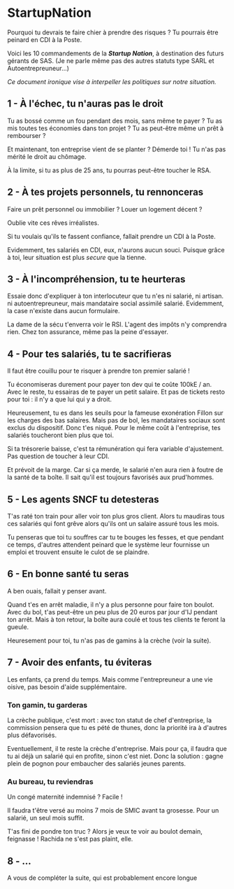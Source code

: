 # StartupNation

Pourquoi tu devrais te faire chier à prendre des risques ?
Tu pourrais être peinard en CDI à la Poste.

Voici les 10 commandements de la ***Startup Nation***, à destination des futurs gérants de SAS.
(Je ne parle même pas des autres statuts type SARL et Autoentrepreuneur...)

*Ce document ironique vise à interpeller les politiques sur notre situation.*

## 1 - À l'échec, tu n'auras pas le droit

Tu as bossé comme un fou pendant des mois, sans même te payer ?
Tu as mis toutes tes économies dans ton projet ?
Tu as peut-être même un prêt à rembourser ?

Et maintenant, ton entreprise vient de se planter ?
Démerde toi ! Tu n'as pas mérité le droit au chômage.

À la limite, si tu as plus de 25 ans, tu pourras peut-être toucher le RSA.

## 2 - À tes projets personnels, tu rennonceras

Faire un prêt personnel ou immobilier ?
Louer un logement décent ?

Oublie vite ces rêves irréalistes.

Si tu voulais qu'ils te fassent confiance, fallait prendre un CDI à la Poste.

Evidemment, tes salariés en CDI, eux, n'aurons aucun souci. Puisque grâce à toi, leur situation est plus *secure* que la tienne.

## 3 - À l'incompréhension, tu te heurteras

Essaie donc d'expliquer à ton interlocuteur que tu n'es ni salarié, ni artisan. ni autoentrepreuneur, mais mandataire social assimilé salarié.
Evidemment, la case n'existe dans aucun formulaire.

La dame de la sécu t'enverra voir le RSI. L'agent des impôts n'y comprendra rien. Chez ton assurance, même pas la peine d'essayer.

## 4 - Pour tes salariés, tu te sacrifieras

Il faut être couillu pour te risquer à prendre ton premier salarié !

Tu économiseras durement pour payer ton dev qui te coûte 100kE / an.
Avec le reste, tu essairas de te payer un petit salaire. Et pas de tickets resto pour toi : il n'y a que lui qui y a droit.

Heureusement, tu es dans les seuils pour la fameuse exonération Fillon sur les charges des bas salaires. Mais pas de bol, les mandataires sociaux sont exclus du dispositif. Donc t'es niqué. Pour le même coût à l'entreprise, tes salariés toucheront bien plus que toi.

Si ta trésorerie baisse, c'est ta rémunération qui fera variable d'ajustement. Pas question de toucher à leur CDI.

Et prévoit de la marge. Car si ça merde, le salarié n'en aura rien à foutre de la santé de ta boîte. Il sait qu'il est toujours favorisés aux prud'hommes.

## 5 - Les agents SNCF tu detesteras

T'as raté ton train pour aller voir ton plus gros client. Alors tu maudiras tous ces salariés qui font grêve alors qu'ils ont un salaire assuré tous les mois.

Tu penseras que toi tu souffres car tu te bouges les fesses, et que pendant ce temps, d'autres attendent peinard que le système leur fournisse un emploi et trouvent ensuite le culot de se plaindre.

## 6 - En bonne santé tu seras

A ben ouais, fallait y penser avant.

Quand t'es en arrêt maladie, il n'y a plus personne pour faire ton boulot.
Avec du bol, t'as peut-être un peu plus de 20 euros par jour d'IJ pendant ton arrêt.
Mais à ton retour, la boîte aura coulé et tous tes clients te feront la gueule.

Heuresement pour toi, tu n'as pas de gamins à la crèche (voir la suite).

## 7 - Avoir des enfants, tu éviteras

Les enfants, ça prend du temps. Mais comme l'entrepreuneur a une vie oisive, pas besoin d'aide supplémentaire.

### Ton gamin, tu garderas

La crèche publique, c'est mort : avec ton statut de chef d'entreprise, la commission pensera que tu es pété de thunes, donc la priorité ira à d'autres plus défavorisés.

Eventuellement, il te reste la crèche d'entreprise. Mais pour ça, il faudra que tu ai déjà un salarié qui en profite, sinon c'est niet. Donc la solution : gagne plein de pognon pour embaucher des salariés jeunes parents.

### Au bureau, tu reviendras

Un congé maternité indemnisé ? Facile !

Il faudra t'être versé au moins 7 mois de SMIC avant ta grosesse.
Pour un salarié, un seul mois suffit.

T'as fini de pondre ton truc ? Alors je veux te voir au boulot demain, feignasse ! Rachida ne s'est pas plaint, elle.

## 8 - ...
A vous de compléter la suite, qui est probablement encore longue
